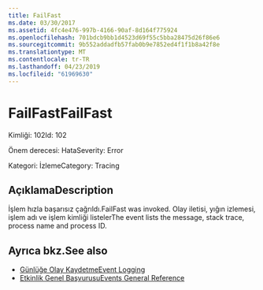 ```yaml
---
title: FailFast
ms.date: 03/30/2017
ms.assetid: 4fc4e476-997b-4166-90af-8d164f775924
ms.openlocfilehash: 701bdcb9bb1d4523d69f55c5bba28475d26f86e6
ms.sourcegitcommit: 9b552addadfb57fab0b9e7852ed4f1f1b8a42f8e
ms.translationtype: MT
ms.contentlocale: tr-TR
ms.lasthandoff: 04/23/2019
ms.locfileid: "61969630"
---
```

# <a name="failfast"></a><span data-ttu-id="93441-102">FailFast</span><span class="sxs-lookup"><span data-stu-id="93441-102">FailFast</span></span>
<span data-ttu-id="93441-103">Kimliği: 102</span><span class="sxs-lookup"><span data-stu-id="93441-103">Id: 102</span></span>  
  
 <span data-ttu-id="93441-104">Önem derecesi: Hata</span><span class="sxs-lookup"><span data-stu-id="93441-104">Severity: Error</span></span>  
  
 <span data-ttu-id="93441-105">Kategori: İzleme</span><span class="sxs-lookup"><span data-stu-id="93441-105">Category: Tracing</span></span>  
  
## <a name="description"></a><span data-ttu-id="93441-106">Açıklama</span><span class="sxs-lookup"><span data-stu-id="93441-106">Description</span></span>  
 <span data-ttu-id="93441-107">İşlem hızla başarısız çağrıldı.</span><span class="sxs-lookup"><span data-stu-id="93441-107">FailFast was invoked.</span></span> <span data-ttu-id="93441-108">Olay iletisi, yığın izlemesi, işlem adı ve işlem kimliği listeler</span><span class="sxs-lookup"><span data-stu-id="93441-108">The event lists the message, stack trace, process name and process ID.</span></span>  
  
## <a name="see-also"></a><span data-ttu-id="93441-109">Ayrıca bkz.</span><span class="sxs-lookup"><span data-stu-id="93441-109">See also</span></span>

- [<span data-ttu-id="93441-110">Günlüğe Olay Kaydetme</span><span class="sxs-lookup"><span data-stu-id="93441-110">Event Logging</span></span>](../../../../../docs/framework/wcf/diagnostics/event-logging/index.md)
- [<span data-ttu-id="93441-111">Etkinlik Genel Başvurusu</span><span class="sxs-lookup"><span data-stu-id="93441-111">Events General Reference</span></span>](../../../../../docs/framework/wcf/diagnostics/event-logging/events-general-reference.md)
